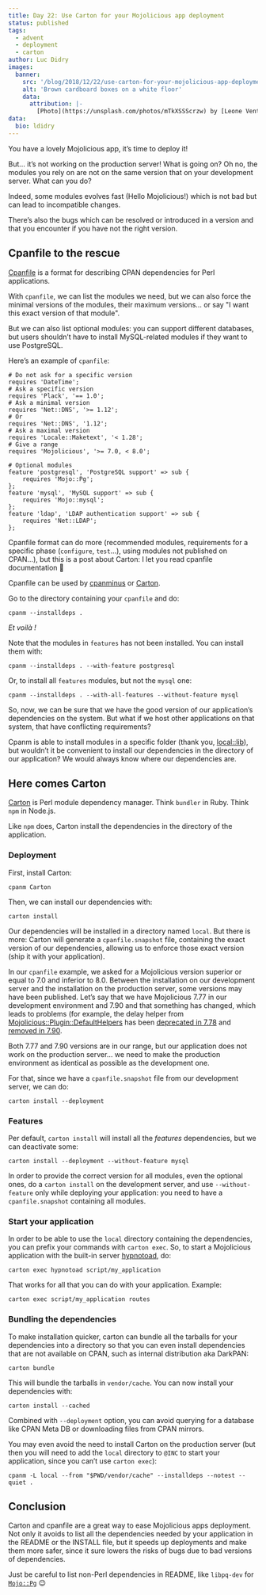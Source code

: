 ```yaml
---
title: Day 22: Use Carton for your Mojolicious app deployment
status: published
tags:
  - advent
  - deployment
  - carton
author: Luc Didry
images:
  banner:
    src: '/blog/2018/12/22/use-carton-for-your-mojolicious-app-deployment/banner.jpg'
    alt: 'Brown cardboard boxes on a white floor'
    data:
      attribution: |-
        [Photo](https://unsplash.com/photos/mTkXSSScrzw) by [Leone Venter](https://unsplash.com/@fempreneurstyledstock), [Unsplash license](https://unsplash.com/license) (quite similar to public domain)
data:
  bio: ldidry
---
```

You have a lovely Mojolicious app, it’s time to deploy it!

But… it’s not working on the production server! What is going on? Oh no, the modules you rely on are not on the same version that on your development server. What can you do?

Indeed, some modules evolves fast (Hello Mojolicious!) which is not bad but can lead to incompatible changes.

There’s also the bugs which can be resolved or introduced in a version and that you encounter if you have not the right version.

## Cpanfile to the rescue

[Cpanfile](https://metacpan.org/pod/cpanfile) is a format for describing CPAN dependencies for Perl applications.

With `cpanfile`, we can list the modules we need, but we can also force the minimal versions of the modules, their maximum versions… or say "I want this exact version of that module".

But we can also list optional modules: you can support different databases, but users shouldn’t have to install MySQL-related modules if they want to use PostgreSQL.

Here’s an example of `cpanfile`:

    # Do not ask for a specific version
    requires 'DateTime';
    # Ask a specific version
    requires 'Plack', '== 1.0';
    # Ask a minimal version
    requires 'Net::DNS', '>= 1.12';
    # Or
    requires 'Net::DNS', '1.12';
    # Ask a maximal version
    requires 'Locale::Maketext', '< 1.28';
    # Give a range
    requires 'Mojolicious', '>= 7.0, < 8.0';

    # Optional modules
    feature 'postgresql', 'PostgreSQL support' => sub {
        requires 'Mojo::Pg';
    };
    feature 'mysql', 'MySQL support' => sub {
        requires 'Mojo::mysql';
    };
    feature 'ldap', 'LDAP authentication support' => sub {
        requires 'Net::LDAP';
    };

Cpanfile format can do more (recommended modules, requirements for a specific phase (`configure`, `test`…), using modules not published on CPAN…), but this is a post about Carton: I let you read cpanfile documentation 🙂

Cpanfile can be used by [cpanminus](https://metacpan.org/pod/cpanm) or [Carton](https://metacpan.org/pod/Carton).

Go to the directory containing your `cpanfile` and do:

    cpanm --installdeps .

*Et voilà !*

Note that the modules in `features` has not been installed. You can install them with:

    cpanm --installdeps . --with-feature postgresql

Or, to install all `features` modules, but not the `mysql` one:

    cpanm --installdeps . --with-all-features --without-feature mysql

So, now, we can be sure that we have the good version of our application’s dependencies on the system.
But what if we host other applications on that system, that have conflicting requirements?

Cpanm is able to install modules in a specific folder (thank you, [local::lib](https://metacpan.org/pod/local::lib)), but wouldn’t it be convenient to install our dependencies in the directory of our application?
We would always know where our dependencies are.

## Here comes Carton

[Carton](https://metacpan.org/pod/Carton) is Perl module dependency manager. Think `bundler` in Ruby. Think `npm` in Node.js.

Like `npm` does, Carton install the dependencies in the directory of the application.

### Deployment

First, install Carton:

    cpanm Carton

Then, we can install our dependencies with:

    carton install

Our dependencies will be installed in a directory named `local`.
But there is more: Carton will generate a `cpanfile.snapshot` file, containing the exact version of our dependencies, allowing us to enforce those exact version (ship it with your application).

In our `cpanfile` example, we asked for a Mojolicious version superior or equal to 7.0 and inferior to 8.0.
Between the installation on our development server and the installation on the production server, some versions may have been published.
Let’s say that we have Mojolicious 7.77 in our development environment and 7.90 and that something has changed, which leads to problems (for example, the delay helper from [Mojolicious::Plugin::DefaultHelpers](https://mojolicious.org/perldoc/Mojolicious/Plugin/DefaultHelpers) has been [deprecated in 7.78](https://github.com/mojolicious/mojo/blob/47d1369fd11b09af47a76f7f7192985a30ce2409/Changes#L243) and [removed in 7.90](https://github.com/mojolicious/mojo/blob/47d1369fd11b09af47a76f7f7192985a30ce2409/Changes#L150).

Both 7.77 and 7.90 versions are in our range, but our application does not work on the production server… we need to make the production environment as identical as possible as the development one.

For that, since we have a `cpanfile.snapshot` file from our development server, we can do:

    carton install --deployment

### Features

Per default, `carton install` will install all the *features* dependencies, but we can deactivate some:

    carton install --deployment --without-feature mysql

In order to provide the correct version for all modules, even the optional ones, do a `carton install` on the development server, and use `--without-feature` only while deploying your application: you need to have a `cpanfile.snapshot` containing all modules.

### Start your application

In order to be able to use the `local` directory containing the dependencies, you can prefix your commands with `carton exec`.
So, to start a Mojolicious application with the built-in server [hypnotoad](https://mojolicious.org/perldoc/Mojo/Server/Hypnotoad), do:

    carton exec hypnotoad script/my_application

That works for all that you can do with your application. Example:

    carton exec script/my_application routes

### Bundling the dependencies

To make installation quicker, carton can bundle all the tarballs for your dependencies into a directory so that you can even install dependencies that are not available on CPAN, such as internal distribution aka DarkPAN:

    carton bundle

This will bundle the tarballs in `vendor/cache`.
You can now install your dependencies with:

    carton install --cached

Combined with `--deployment` option, you can avoid querying for a database like CPAN Meta DB or downloading files from CPAN mirrors.

You may even avoid the need to install Carton on the production server (but then you will need to add the `local` directory to `@INC` to start your application, since you can’t use `carton exec`):

    cpanm -L local --from "$PWD/vendor/cache" --installdeps --notest --quiet .

## Conclusion

Carton and cpanfile are a great way to ease Mojolicious apps deployment.
Not only it avoids to list all the dependencies needed by your application in the README or the INSTALL file, but it speeds up deployments and make them more safer, since it sure lowers the risks of bugs due to bad versions of dependencies.

Just be careful to list non-Perl dependencies in README, like `libpq-dev` for [`Mojo::Pg`](https://mojolicious.org/perldoc/Mojo/Pg) 😉
